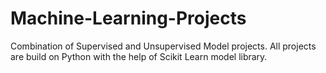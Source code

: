 # Machine-Learning-Projects
Combination of Supervised and Unsupervised Model projects.
All projects are build on Python with the help of Scikit Learn model library.

